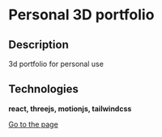 # Personal 3D portfolio

## Description

3d portfolio for personal use

## Technologies

**react, threejs, motionjs, tailwindcss**

[Go to the page](hhttps://jeferson-lugo.netlify.app/ 'Personal portfolio')
